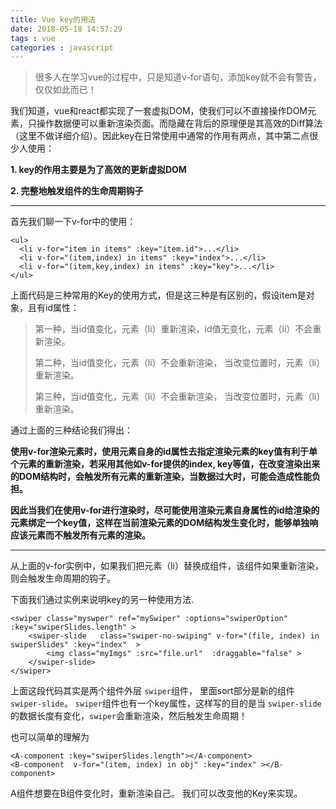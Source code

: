```yaml
---
title: Vue key的用法 
date: 2018-05-18 14:57:29
tags : vue
categories : javascript
---
```



> 很多人在学习vue的过程中，只是知道v-for语句，添加key就不会有警告，仅仅如此而已！

我们知道，vue和react都实现了一套虚拟DOM，使我们可以不直接操作DOM元素，只操作数据便可以重新渲染页面。而隐藏在背后的原理便是其高效的Diff算法（这里不做详细介绍）。因此key在日常使用中通常的作用有两点，其中第二点很少人使用：

**1. key的作用主要是为了高效的更新虚拟DOM**

**2. 完整地触发组件的生命周期钩子**


----------

首先我们聊一下v-for中的使用：

```
<ul>
  <li v-for="item in items" :key="item.id">...</li>      
  <li v-for="(item,index) in items" :key="index">...</li>
  <li v-for="(item,key,index) in items" :key="key">...</li>
</ul>
```

上面代码是三种常用的Key的使用方式，但是这三种是有区别的，假设item是对象，且有id属性：

> 第一种，当id值变化，元素（li）重新渲染，id值无变化，元素（li）不会重新渲染。 
> 
> 第二种，当id值变化，元素（li）不会重新渲染， 当改变位置时，元素（li）重新渲染。
> 
> 第三种，当id值变化，元素（li）不会重新渲染， 当改变位置时，元素（li）重新渲染。

通过上面的三种结论我们得出：

**使用v-for渲染元素时，使用元素自身的id属性去指定渲染元素的key值有利于单个元素的重新渲染，若采用其他如v-for提供的index, key等值，在改变渲染出来的DOM结构时，会触发所有元素的重新渲染，当数据过大时，可能会造成性能负担。**

**因此当我们在使用v-for进行渲染时，尽可能使用渲染元素自身属性的id给渲染的元素绑定一个key值，这样在当前渲染元素的DOM结构发生变化时，能够单独响应该元素而不触发所有元素的渲染。**


----------

从上面的v-for实例中，如果我们把元素（li）替换成组件，该组件如果重新渲染，则会触发生命周期的钩子。

下面我们通过实例来说明key的另一种使用方法.

```
<swiper class="myswper" ref="mySwiper" :options="swiperOption"   :key="swiperSlides.length" >
    <swiper-slide   class="swiper-no-swiping" v-for="(file, index) in swiperSlides" :key="index"  >
        <img class="myImgs" :src="file.url"  :draggable="false" >
    </swiper-slide>
</swiper>
```

上面这段代码其实是两个组件外层 `swiper`组件， 里面sort部分是新的组件`swiper-slide`。 `swiper`组件也有一个key属性，这样写的目的是当 `swiper-slide`的数据长度有变化，`swiper`会重新渲染，然后触发生命周期！


也可以简单的理解为

```
<A-component :key="swiperSlides.length"></A-component>
<B-component  v-for="(item, index) in obj" :key="index" ></B-component>
```

A组件想要在B组件变化时，重新渲染自己。 我们可以改变他的Key来实现。